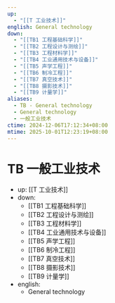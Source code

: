 ```yaml
---
up:
  - "[[T 工业技术]]"
english: General technology
down:
  - "[[TB1 工程基础科学]]"
  - "[[TB2 工程设计与测绘]]"
  - "[[TB3 工程材料学]]"
  - "[[TB4 工业通用技术与设备]]"
  - "[[TB5 声学工程]]"
  - "[[TB6 制冷工程]]"
  - "[[TB7 真空技术]]"
  - "[[TB8 摄影技术]]"
  - "[[TB9 计量学]]"
aliases:
  - TB - General technology
  - General technology
  - 一般工业技术
ctime: 2024-12-06T17:12:34+08:00
mtime: 2025-10-01T12:23:19+08:00
---
```


# TB 一般工业技术

- up: [[T 工业技术]]
- down:
	- [[TB1 工程基础科学]]
	- [[TB2 工程设计与测绘]]
	- [[TB3 工程材料学]]
	- [[TB4 工业通用技术与设备]]
	- [[TB5 声学工程]]
	- [[TB6 制冷工程]]
	- [[TB7 真空技术]]
	- [[TB8 摄影技术]]
	- [[TB9 计量学]]
- english:
	- General technology

